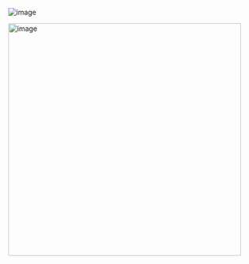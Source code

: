 ![image](https://github.com/user-attachments/assets/5378b1ce-e50e-4a91-8872-fb14d711c3c0)

<img width="469" alt="image" src="https://github.com/user-attachments/assets/49bbff72-7cb9-4d73-bdfe-be36fa49b0ab" />


